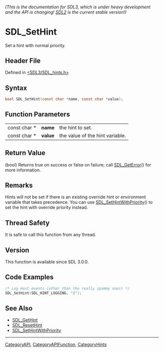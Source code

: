 ###### (This is the documentation for SDL3, which is under heavy development and the API is changing! [SDL2](https://wiki.libsdl.org/SDL2/) is the current stable version!)
# SDL_SetHint

Set a hint with normal priority.

## Header File

Defined in [<SDL3/SDL_hints.h>](https://github.com/libsdl-org/SDL/blob/main/include/SDL3/SDL_hints.h)

## Syntax

```c
bool SDL_SetHint(const char *name, const char *value);
```

## Function Parameters

|              |           |                                 |
| ------------ | --------- | ------------------------------- |
| const char * | **name**  | the hint to set.                |
| const char * | **value** | the value of the hint variable. |

## Return Value

(bool) Returns true on success or false on failure; call
[SDL_GetError](SDL_GetError)() for more information.

## Remarks

Hints will not be set if there is an existing override hint or environment
variable that takes precedence. You can use
[SDL_SetHintWithPriority](SDL_SetHintWithPriority)() to set the hint with
override priority instead.

## Thread Safety

It is safe to call this function from any thread.

## Version

This function is available since SDL 3.0.0.

## Code Examples

```c
/* Log most events (other than the really spammy ones) */
SDL_SetHint(SDL_HINT_LOGGING, "2");
```

## See Also

- [SDL_GetHint](SDL_GetHint)
- [SDL_ResetHint](SDL_ResetHint)
- [SDL_SetHintWithPriority](SDL_SetHintWithPriority)

----
[CategoryAPI](CategoryAPI), [CategoryAPIFunction](CategoryAPIFunction), [CategoryHints](CategoryHints)

